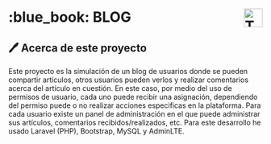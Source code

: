 <h1 align="left" width="100%"> :blue_book: BLOG <img align="right" src="https://skillicons.dev/icons?i=vscode,laravel,php,bootstrap,html,css,mysql,github,git" height="37" alt="Tecnologias"> </h1>

## :pen: Acerca de este proyecto

Este proyecto es la simulación de un blog de usuarios donde se pueden compartir artículos, otros usuarios pueden verlos y realizar comentarios acerca del artículo en cuestión. En este caso, por medio del uso de permisos de usuario, cada uno puede recibir una asignación, dependiendo del permiso puede o no realizar acciones especificas en la plataforma. Para cada usuario existe un panel de administración en el que puede administrar sus artículos, comentarios recibidos/realizados, etc. Para este desarrollo he usado Laravel (PHP), Bootstrap, MySQL y AdminLTE.
